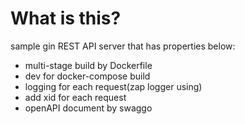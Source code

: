 # What is this?

sample gin REST API server that has properties below:

- multi-stage build by Dockerfile
- dev for docker-compose build
- logging for each request(zap logger using)
- add xid for each request
- openAPI document by swaggo

   
